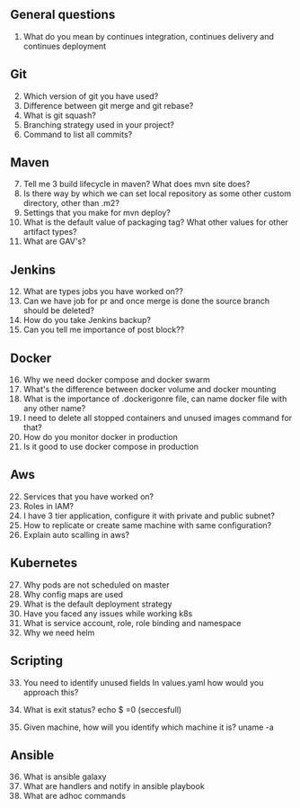 General questions 
---
1. What do you mean by continues integration, continues delivery and continues deployment 

Git
---
2. Which version of git you have used? 
3. Difference between git merge and git rebase? 
4. What is git squash? 
5. Branching strategy used in your project? 
6. Command to list all commits? 

Maven 
---
7. Tell me 3 build lifecycle in maven? What does mvn site does?
8. Is there way by which we can set local repository as some other custom directory, other than .m2?
9. Settings that you make for mvn deploy?
10. What is the default value of packaging tag? What other values for other artifact types? 
11. What are GAV's? 

Jenkins
---
12. What are types jobs you have worked on?? 
13. Can we have job for pr and once merge is done the source branch should be deleted? 
14. How do you take Jenkins backup? 
15. Can you tell me importance of post block?? 

Docker
---
16. Why we need docker compose and docker swarm 
17. What's the difference between docker volume and docker mounting 
18. What is the importance of  .dockerigonre file, can name docker file with any other name? 
19. I need to delete all stopped containers and unused images command for that? 
20. How do you monitor docker in production 
21. Is it good to use docker compose in production 

Aws 
---
22. Services that you have worked on? 
23. Roles in IAM? 
24. I have 3 tier application, configure it with private and public subnet? 
25. How to replicate or create same machine with same configuration? 
26. Explain auto scalling in aws? 

Kubernetes
---
27. Why pods are not scheduled on master 
28. Why config maps are used 
29. What is the default deployment strategy 
30. Have you faced any issues while working k8s
31. What is service account, role, role binding and namespace 
32. Why we need helm

Scripting
----
33. You need to identify unused fields In values.yaml how would you approach this? 
34. What is exit status? 
    echo $ =0 (seccesfull)
      
36. Given machine, how will you identify which machine it is? 
   uname -a

Ansible 
----
36. What is ansible galaxy
37. What are handlers and notify in ansible playbook 
38. What are adhoc commands
